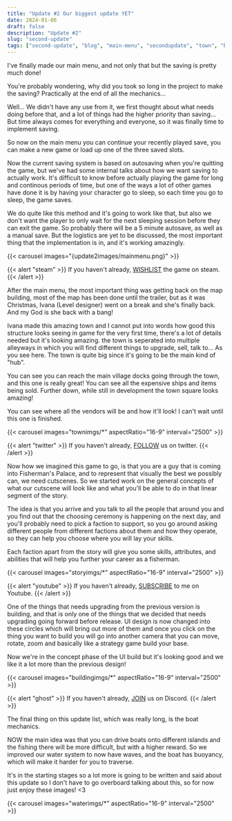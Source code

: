```yaml
---
title: "Update #2 Our biggest update YET"
date: 2024-01-06
draft: false
description: "Update #2"
slug: "second-update"
tags: ["second-update", "blog", "main-menu", "secondupdate", "town", "boats"]
---
```


I've finally made our main menu, and not only that but the saving is pretty much done!

You're probably wondering, why did you took so long in the project to make the saving? Practically at the end of all the mechanics...

Well... We didn't have any use from it, we first thought about what needs doing before that, and a lot of things had the higher priority than
saving... But time always comes for everything and everyone, so it was finally time to implement saving.

So now on the main menu you can continue your recently played save, you can make a new game or load up one of the three saved slots.

Now the current saving system is based on autosaving when you're quitting the game, but we've had some internal talks about how we want saving to actually work.
It's difficult to know before actually playing the game for long and continous periods of time, but one of the ways a lot of other games have done it is by having 
your character go to sleep, so each time you go to sleep, the game saves.

We do quite like this method and it's going to work like that, but also we don't want the player to only wait for the next sleeping session before they can exit the game.
So probably there will be a 5 minute autosave, as well as a manual save. But the logistics are yet to be discussed, the most important thing that the implementation is in,
and it's working amazingly.

{{< carousel images="{update2images/mainmenu.png}" >}}
<br>

{{< alert "steam" >}}
If you haven't already, [WISHLIST](https://store.steampowered.com/app/2749370/Fishermans_Palace/) the game on steam.
{{< /alert >}}

After the main menu, the most important thing was getting back on the map building, most of the map has been done until the trailer, but as it was Christmas, Ivana (Level designer)
went on a break and she's finally back. And my God is she back with a bang!

Ivana made this amazing town and I cannot put into words how good this structure looks seeing in game for the very first time, there's a lot of details needed but it's looking amazing.
the town is seperated into multiple alleyways in which you will find different things to upgrade, sell, talk to... As you see here. The town is quite big since it's going to be
the main kind of "hub". 

You can see you can reach the main village docks going through the town, and this one is really great! You can see all the expensive ships and items being sold.
Further down, while still in development the town square looks amazing!

You can see where all the vendors will be and how it'll look! I can't wait until this one is finished.

{{< carousel images="townimgs/*" aspectRatio="16-9" interval="2500" >}}
<br>

{{< alert "twitter" >}}
If you haven't already, [FOLLOW](https://twitter.com/PalaceFisherman) us on twitter.
{{< /alert >}}

Now how we imagined this game to go, is that you are a guy that is coming into Fisherman's Palace, and to represent that visually the best we possibly can, we need cutscenes. 
So we started work on the general concepts of what our cutscene will look like and what you'll be able to do in that linear segment of the story.

The idea is that you arrive and you talk to all the people that around you and you find out that the choosing ceremony is happening on the next day, and you'll probably need 
to pick a faction to support, so you go around asking different people from different factions about them and how they operate, so they can help you choose where you will lay
your skills.

Each faction apart from the story will give you some skills, attributes, and abilities that will help you further your career as a fisherman.

{{< carousel images="storyimgs/*" aspectRatio="16-9" interval="2500" >}}
<br>

{{< alert "youtube" >}}
If you haven't already, [SUBSCRIBE](https://youtu.be/QJDc7XJhA6g?si=GgqIAlSG_6nh8CAB) to me on Youtube.
{{< /alert >}}

One of the things that needs upgrading from the previous version is building, and that is only one of the things that we decided that needs upgrading going forward before release.
UI design is now changed into these circles which will bring out more of them and once you click on the thing you want to build you will go into another camera that you can
move, rotate, zoom and basically like a strategy game build your base.

Now we're in the concept phase of the UI build but it's looking good and we like it a lot more than the previous design!

{{< carousel images="buildingimgs/*" aspectRatio="16-9" interval="2500" >}}
<br>

{{< alert "ghost" >}}
If you haven't already, [JOIN](https://discord.com/invite/8qvRQZSj) us on Discord.
{{< /alert >}}

The final thing on this update list, which was really long, is the boat mechanics. 

NOW the main idea was that you can drive boats onto different islands and the fishing there will be more difficult, but with a higher reward.
So we improved our water system to now have waves, and the boat has buoyancy, which will make it harder for you to traverse. 

It's in the starting stages so a lot more is going to be written and said about this update so I don't have to go overboard talking about this, so for now
just enjoy these images! <3

{{< carousel images="waterimgs/*" aspectRatio="16-9" interval="2500" >}}
<br>